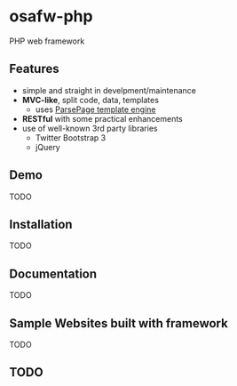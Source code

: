 # osafw-php
PHP web framework

## Features

- simple and straight in develpment/maintenance
- **MVC-like**, split code, data, templates
  - uses [ParsePage template engine](https://github.com/osalabs/parsepage)
- **RESTful** with some practical enhancements
- use of well-known 3rd party libraries
  - Twitter Bootstrap 3
  - jQuery

## Demo

TODO

## Installation

TODO

## Documentation

TODO

## Sample Websites built with framework

TODO

## TODO
